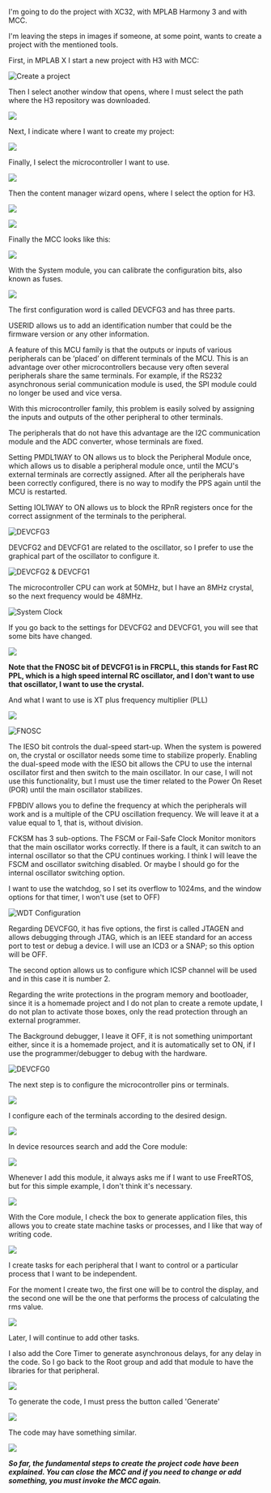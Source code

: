 I'm going to do the project with XC32, with MPLAB Harmony 3 and with MCC.

I'm leaving the steps in images if someone, at some point, wants to create a project with the mentioned tools.

First, in MPLAB X I start a new project with H3 with MCC:

![Create a project](https://pbs.twimg.com/media/FxpLeMXXgAIhkbE?format=png&name=900x900)

Then I select another window that opens, where I must select the path where the H3 repository was downloaded.

![](https://pbs.twimg.com/media/FxpL3MfWcAEKvbK?format=png&name=900x900)

Next, I indicate where I want to create my project:

![](https://pbs.twimg.com/media/FxpMNfgWwAAACE7?format=png&name=900x900)

Finally, I select the microcontroller I want to use.

![](https://pbs.twimg.com/media/FxpNpM4XoAImuoE?format=png&name=900x900)

Then the content manager wizard opens, where I select the option for H3.

![](https://pbs.twimg.com/media/FxpP5ScX0AAbbxJ?format=png&name=large)

![](https://pbs.twimg.com/media/FxpQDfjXgAIVgdv?format=png&name=large)

Finally the MCC looks like this:

![](https://pbs.twimg.com/media/FxpTFqIXsAAI8U4?format=png&name=large)

With the System module, you can calibrate the configuration bits, also known as fuses.

![](https://pbs.twimg.com/media/FxpTc6EX0AALQcZ?format=png&name=900x900)

The first configuration word is called DEVCFG3 and has three parts.

USERID allows us to add an identification number that could be the firmware version or any other information.

A feature of this MCU family is that the outputs or inputs of various peripherals can be ‘placed’ on different terminals of the MCU. This is an advantage over other microcontrollers because very often several peripherals share the same terminals. For example, if the RS232 asynchronous serial communication module is used, the SPI module could no longer be used and vice versa.

With this microcontroller family, this problem is easily solved by assigning the inputs and outputs of the other peripheral to other terminals.

The peripherals that do not have this advantage are the I2C communication module and the ADC converter, whose terminals are fixed.

Setting PMDL1WAY to ON allows us to block the Peripheral Module once, which allows us to disable a peripheral module once, until the MCU's external terminals are correctly assigned. After all the peripherals have been correctly configured, there is no way to modify the PPS again until the MCU is restarted.

Setting IOL1WAY to ON allows us to block the RPnR registers once for the correct assignment of the terminals to the peripheral.

![DEVCFG3](https://pbs.twimg.com/media/FxpU6S5XgAAt3Hz?format=png&name=small)

DEVCFG2 and DEVCFG1 are related to the oscillator, so I prefer to use the graphical part of the oscillator to configure it.


![DEVCFG2 & DEVCFG1](https://pbs.twimg.com/media/FxpVmW3XwAA-rao?format=png&name=small)

The microcontroller CPU can work at 50MHz, but I have an 8MHz crystal, so the next frequency would be 48MHz.

![System Clock](https://pbs.twimg.com/media/FxpWXmeWcAIZWrr?format=jpg&name=medium)

If you go back to the settings for DEVCFG2 and DEVCFG1, you will see that some bits have changed.

![](https://pbs.twimg.com/media/FxpX3k-XsAAyDgc?format=png&name=small)

**Note that the FNOSC bit of DEVCFG1 is in FRCPLL, this stands for Fast RC PPL, which is a high speed internal RC oscillator, and I don't want to use that oscillator, I want to use the crystal.**

And what I want to use is XT plus frequency multiplier (PLL)

![](https://pbs.twimg.com/media/FxpYy2GXoAEMEQE?format=png&name=900x900)

![FNOSC](https://pbs.twimg.com/media/FxpZN8tWYAAegCg?format=png&name=small)

The IESO bit controls the dual-speed start-up. When the system is powered on, the crystal or oscillator needs some time to stabilize properly. Enabling the dual-speed mode with the IESO bit allows the CPU to use the internal oscillator first and then switch to the main oscillator. In our case, I will not use this functionality, but I must use the timer related to the Power On Reset (POR) until the main oscillator stabilizes.

FPBDIV allows you to define the frequency at which the peripherals will work and is a multiple of the CPU oscillation frequency. We will leave it at a value equal to 1, that is, without division.

FCKSM has 3 sub-options. The FSCM or Fail-Safe Clock Monitor monitors that the main oscillator works correctly. If there is a fault, it can switch to an internal oscillator so that the CPU continues working. I think I will leave the FSCM and oscillator switching disabled. Or maybe I should go for the internal oscillator switching option.

I want to use the watchdog, so I set its overflow to 1024ms, and the window options for that timer, I won't use (set to OFF)

![WDT Configuration](https://pbs.twimg.com/media/FxpbBmfWcAYwCFW?format=png&name=small)

Regarding DEVCFG0, it has five options, the first is called JTAGEN and allows debugging through JTAG, which is an IEEE standard for an access port to test or debug a device. I will use an ICD3 or a SNAP; so this option will be OFF.

The second option allows us to configure which ICSP channel will be used and in this case it is number 2.

Regarding the write protections in the program memory and bootloader, since it is a homemade project and I do not plan to create a remote update, I do not plan to activate those boxes, only the read protection through an external programmer.

The Background debugger, I leave it OFF, it is not something unimportant either, since it is a homemade project, and it is automatically set to ON, if I use the programmer/debugger to debug with the hardware.

![DEVCFG0](https://pbs.twimg.com/media/FxpdFYnXoAAk2ZY?format=png&name=small)

The next step is to configure the microcontroller pins or terminals.

![](https://pbs.twimg.com/media/FxtECYrWcAQsmXr?format=png&name=medium)

I configure each of the terminals according to the desired design.

![](https://pbs.twimg.com/media/FxtG-ntX0AEqjO_?format=png&name=900x900)

In device resources search and add the Core module:

![](https://pbs.twimg.com/media/FxtHXcMXoAAZu1C?format=png&name=small)

Whenever I add this module, it always asks me if I want to use FreeRTOS, but for this simple example, I don't think it's necessary.

![](https://pbs.twimg.com/media/FxtHpKVXsAY7Y-X?format=png&name=small)

With the Core module, I check the box to generate application files, this allows you to create state machine tasks or processes, and I like that way of writing code.

![](https://pbs.twimg.com/media/FxtIBQZWYAEmBTK?format=png&name=small)

I create tasks for each peripheral that I want to control or a particular process that I want to be independent.

For the moment I create two, the first one will be to control the display, and the second one will be the one that performs the process of calculating the rms value.

![](https://pbs.twimg.com/media/FxtImBWXsAA3a2o?format=png&name=small)

Later, I will continue to add other tasks.

I also add the Core Timer to generate asynchronous delays, for any delay in the code. So I go back to the Root group and add that module to have the libraries for that peripheral.

![](https://pbs.twimg.com/media/FxtUB2qXsAIMxzp?format=png&name=small)

To generate the code, I must press the button called 'Generate'

![](https://pbs.twimg.com/media/FxtUbTFXgAchyOt?format=png&name=small)

The code may have something similar.

![](https://pbs.twimg.com/media/FxtU3c0XgAATD2f?format=jpg&name=medium)

_**So far, the fundamental steps to create the project code have been explained. You can close the MCC and if you need to change or add something, you must invoke the MCC again.**_
